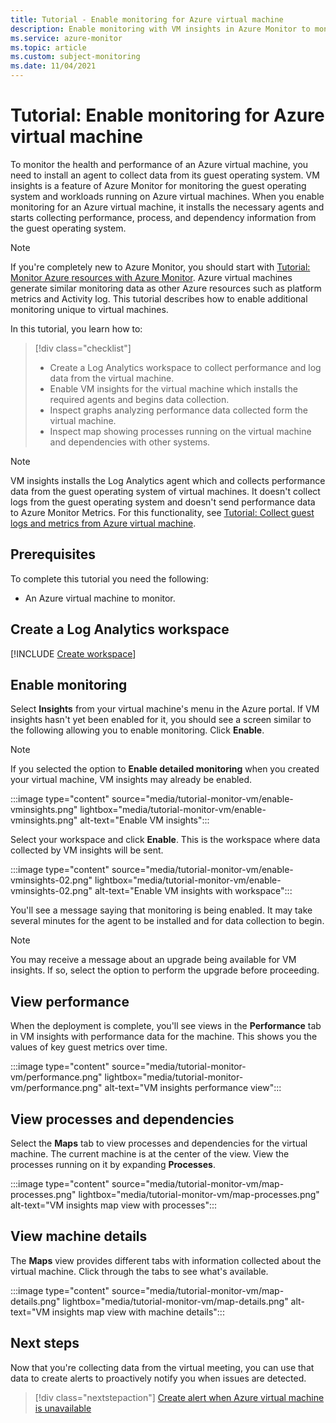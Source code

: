 ```yaml
---
title: Tutorial - Enable monitoring for Azure virtual machine
description: Enable monitoring with VM insights in Azure Monitor to monitor an Azure virtual machine.
ms.service: azure-monitor
ms.topic: article
ms.custom: subject-monitoring
ms.date: 11/04/2021
---
```


# Tutorial: Enable monitoring for Azure virtual machine
To monitor the health and performance of an Azure virtual machine, you need to install an agent to collect data from its guest operating system. VM insights is a feature of Azure Monitor for monitoring the guest operating system and workloads running on Azure virtual machines. When you enable monitoring for an Azure virtual machine, it installs the necessary agents and starts collecting performance, process, and dependency information from the guest operating system. 

> [!NOTE]
> If you're completely new to Azure Monitor, you should start with [Tutorial: Monitor Azure resources with Azure Monitor](../essentials/monitor-azure-resource.md). Azure virtual machines generate similar monitoring data as other Azure resources such as platform metrics and Activity log. This tutorial describes how to enable additional monitoring unique to virtual machines.

In this tutorial, you learn how to:

> [!div class="checklist"]
> * Create a Log Analytics workspace to collect performance and log data from the virtual machine.
> * Enable VM insights for the virtual machine which installs the required agents and begins data collection. 
> * Inspect graphs analyzing performance data collected form the virtual machine. 
> * Inspect map showing processes running on the virtual machine and dependencies with other systems.


> [!NOTE]
> VM insights installs the Log Analytics agent which and collects performance data from the guest operating system of virtual machines. It doesn't collect logs from the guest operating system and doesn't send performance data to Azure Monitor Metrics. For this functionality, see [Tutorial: Collect guest logs and metrics from Azure virtual machine](tutorial-monitor-vm-guest.md).

## Prerequisites
To complete this tutorial you need the following: 

- An Azure virtual machine to monitor.



## Create a Log Analytics workspace
[!INCLUDE [Create workspace](../../../includes/azure-monitor-tutorial-workspace.md)]


## Enable monitoring
Select **Insights** from your virtual machine's menu in the Azure portal. If VM insights hasn't yet been enabled for it, you should see a screen similar to the following allowing you to enable monitoring. Click **Enable**.

> [!NOTE]
> If you selected the option to **Enable detailed monitoring** when you created your virtual machine, VM insights may already be enabled.

:::image type="content" source="media/tutorial-monitor-vm/enable-vminsights.png" lightbox="media/tutorial-monitor-vm/enable-vminsights.png" alt-text="Enable VM insights":::

Select your workspace and click **Enable**. This is the workspace where data collected by VM insights will be sent.

:::image type="content" source="media/tutorial-monitor-vm/enable-vminsights-02.png" lightbox="media/tutorial-monitor-vm/enable-vminsights-02.png" alt-text="Enable VM insights with workspace":::

You'll see a message saying that monitoring is being enabled. It may take several minutes for the agent to be installed and for data collection to begin. 

> [!NOTE]
> You may receive a message about an upgrade being available for VM insights. If so, select the option to perform the upgrade before proceeding.

## View performance
When the deployment is complete, you'll see views in the **Performance** tab in VM insights with performance data for the machine. This shows you the values of key guest metrics over time. 

:::image type="content" source="media/tutorial-monitor-vm/performance.png" lightbox="media/tutorial-monitor-vm/performance.png" alt-text="VM insights performance view":::

## View processes and dependencies
Select the **Maps** tab to view processes and dependencies for the virtual machine. The current machine is at the center of the view. View the processes running on it by expanding **Processes**.

:::image type="content" source="media/tutorial-monitor-vm/map-processes.png" lightbox="media/tutorial-monitor-vm/map-processes.png" alt-text="VM insights map view with processes":::


## View machine details
The **Maps** view provides different tabs with information collected about the virtual machine. Click through the tabs to see what's available.

:::image type="content" source="media/tutorial-monitor-vm/map-details.png" lightbox="media/tutorial-monitor-vm/map-details.png" alt-text="VM insights map view with machine details":::

## Next steps
Now that you're collecting data from the virtual meeting, you can use that data to create alerts to proactively notify you when issues are detected.

> [!div class="nextstepaction"]
> [Create alert when Azure virtual machine is unavailable](../alerts/tutorial-monitor-vm-alert.md)

